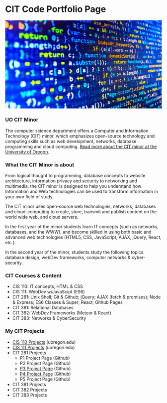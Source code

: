 # CIT Code Portfolio Page
![Code Image](images/code.jpg)

### UO CIT Minor
The computer science department offers a Computer and Information Technology (CIT) minor, which emphasizes open-source technology and computing skills such as web development, networks, database programming and cloud computing. [Read more about the CIT minor at the University of Oregon](https://cs.uoregon.edu/undergraduate/cit-minor).

### What the CIT Minor is about
From logical thought to programming, database concepts to website architecture, information privacy and security to networking and multimedia, the CIT minor is designed to help you understand how Information and Web technologies can be used to transform information in your own field of study.

The CIT minor uses open-source web technologies, networks, databases and cloud-computing to create, store, transmit and publish content on the world wide web, and cloud servers.

In the first year of the minor students learn IT concepts (such as networks, databases, and the WWW), and become skilled in using both basic and advanced web technologies (HTML5, CSS, JavaScript, AJAX, jQuery, React, etc.).

In the second year of the minor, students study the following topics: database design, webDev frameworks, computer networks & cyber-security.

### CIT Courses & Content
* CIS 110: IT concepts, HTML & CSS
* CIS 111: WebDev w/JavaScipt (ES6)
* CIT 281: Unix Shell; Git & Github; jQuery; AJAX (fetch & promises); Node & Express; ES6 Classes & Super; React; Github Pages
* CIT 381: Relational Databases
* CIT 382: WebDev Frameworks (Meteor & React)
* CIT 383: Networks & CyberSecurity

### My CIT Projects
* [CIS 110 Projects](http://pages.uoregon.edu/mparker8/110/) (uoregon.edu)
* [CIS 111 Projects](http://pages.uoregon.edu/mparker8/111/) (uoregon.edu)
* CIT 281 Projects
  * P1 Project Page (Github)
  * P2 Project Page (Github)
  * [P3 Project Page](https://uo-cit.github.io/project-3-Matthew-Parker/) (Github)
  * [P4 Project Page](https://uo-cit.github.io/project-4-Matthew-Parker/) (Github)
  * P5 Project Page (Github)
* CIT 381 Projects
* CIT 382 Projects
* CIT 383 Projects
